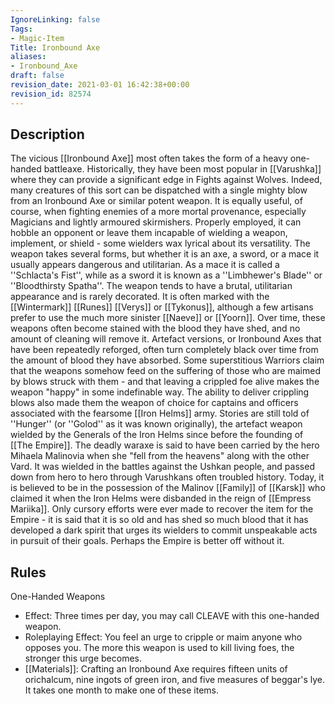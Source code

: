 ```yaml
---
IgnoreLinking: false
Tags:
- Magic-Item
Title: Ironbound Axe
aliases:
- Ironbound_Axe
draft: false
revision_date: 2021-03-01 16:42:38+00:00
revision_id: 82574
---
```


## Description
The vicious [[Ironbound Axe]] most often takes the form of a heavy one-handed battleaxe. Historically, they have been most popular in [[Varushka]] where they can provide a significant edge in Fights against Wolves. Indeed, many creatures of this sort can be dispatched with a single mighty blow from an Ironbound Axe or similar potent weapon. It is equally useful, of course, when fighting enemies of a more mortal provenance, especially Magicians and lightly armoured skirmishers. Properly employed, it can hobble an opponent or leave them incapable of wielding a weapon, implement, or shield - some wielders wax lyrical about its versatility. 
The weapon takes several forms, but whether it is an axe, a sword, or a mace it usually appears dangerous and utilitarian. As a mace it is called a ''Schlacta's Fist'', while as a sword it is known as a ''Limbhewer's Blade'' or ''Bloodthirsty Spatha''. The weapon tends to have a brutal, utilitarian appearance and is rarely decorated. It is often marked with the [[Wintermark]] [[Runes]] [[Verys]] or [[Tykonus]], although a few artisans prefer to use the much more sinister [[Naeve]] or [[Yoorn]]. Over time, these weapons often become stained with the blood they have shed, and no amount of cleaning will remove it. Artefact versions, or Ironbound Axes that have been repeatedly reforged, often turn completely black over time from the amount of blood they have absorbed. Some superstitious Warriors claim that the weapons somehow feed on the suffering of those who are maimed by blows struck with them - and that leaving a crippled foe alive makes the weapon "happy" in some indefinable way.
The ability to deliver crippling blows also made them the weapon of choice for captains and officers associated with the fearsome [[Iron Helms]] army. Stories are still told of ''Hunger'' (or ''Golod'' as it was known originally), the artefact weapon wielded by the Generals of the Iron Helms since before the founding of [[The Empire]]. The deadly waraxe is said to have been carried by the hero Mihaela Malinovia when she "fell from the heavens" along with the other Vard. It was wielded in the battles against the Ushkan people, and passed down from hero to hero through Varushkans often troubled history. Today, it is believed to be in the possession of the Malinov [[Family]] of [[Karsk]] who claimed it when the Iron Helms were disbanded in the reign of [[Empress Mariika]]. Only cursory efforts were ever made to recover the item for the Empire - it is said that it is so old and has shed so much blood that it has developed a dark spirit that urges its wielders to commit unspeakable acts in pursuit of their goals. Perhaps the Empire is better off without it.
## Rules
One-Handed Weapons
* Effect: Three times per day, you may call CLEAVE with this one-handed weapon.
* Roleplaying Effect: You feel an urge to cripple or maim anyone who opposes you. The more this weapon is used to kill living foes, the stronger this urge becomes.
* [[Materials]]: Crafting an Ironbound Axe requires  fifteen units of orichalcum, nine ingots of green iron, and five measures of beggar's lye. It takes one month to make one of these items.